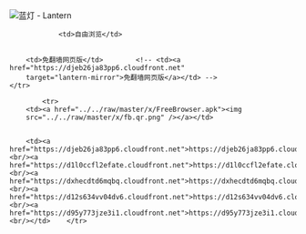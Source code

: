 

<img src="../../raw/master/x/8e0a2b81.c82003be.LanternYellow2.png" alt="蓝灯 - Lantern"/>
<table>
    <tr>
                
                <td>自由浏览</td>
        
        
        <td>免翻墙网页版</td>        <!-- <td><a href="https://djeb26ja83pp6.cloudfront.net"
        target="lantern-mirror">免翻墙网页版</a></td> -->
    </tr>
    
            <tr>
        <td><a href="../../raw/master/x/FreeBrowser.apk"><img
        src="../../raw/master/x/fb.qr.png" /></a></td>

        
        <td><a href="https://djeb26ja83pp6.cloudfront.net">https://djeb26ja83pp6.cloudfront.net</a><br/><a href="https://d1l0ccfl2efate.cloudfront.net">https://d1l0ccfl2efate.cloudfront.net</a><br/><a href="https://dxhecdtd6mqbq.cloudfront.net">https://dxhecdtd6mqbq.cloudfront.net</a><br/><a href="https://d12s634vv04dv6.cloudfront.net">https://d12s634vv04dv6.cloudfront.net</a><br/><a href="https://d95y773jze3i1.cloudfront.net">https://d95y773jze3i1.cloudfront.net</a><br/></td>    </tr>
</table>
